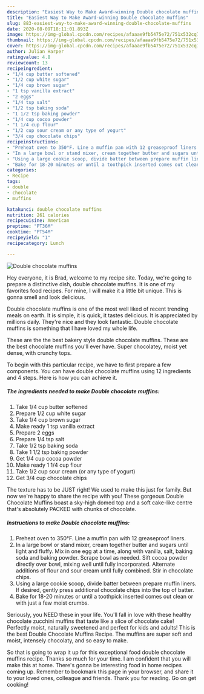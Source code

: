 ```yaml
---
description: "Easiest Way to Make Award-winning Double chocolate muffins"
title: "Easiest Way to Make Award-winning Double chocolate muffins"
slug: 883-easiest-way-to-make-award-winning-double-chocolate-muffins
date: 2020-08-09T18:11:01.893Z
image: https://img-global.cpcdn.com/recipes/afaaae9fb5475e72/751x532cq70/double-chocolate-muffins-recipe-main-photo.jpg
thumbnail: https://img-global.cpcdn.com/recipes/afaaae9fb5475e72/751x532cq70/double-chocolate-muffins-recipe-main-photo.jpg
cover: https://img-global.cpcdn.com/recipes/afaaae9fb5475e72/751x532cq70/double-chocolate-muffins-recipe-main-photo.jpg
author: Julian Harper
ratingvalue: 4.8
reviewcount: 13
recipeingredient:
- "1/4 cup butter softened"
- "1/2 cup white sugar"
- "1/4 cup brown sugar"
- "1 tsp vanilla extract"
- "2 eggs"
- "1/4 tsp salt"
- "1/2 tsp baking soda"
- "1 1/2 tsp baking powder"
- "1/4 cup cocoa powder"
- "1 1/4 cup flour"
- "1/2 cup sour cream or any type of yogurt"
- "3/4 cup chocolate chips"
recipeinstructions:
- "Preheat oven to 350°F. Line a muffin pan with 12 greaseproof liners."
- "In a large bowl or stand mixer, cream together butter and sugars until light and fluffy. Mix in one egg at a time, along with vanilla, salt, baking soda and baking powder. Scrape bowl as needed. Sift cocoa powder directly over bowl, mixing well until fully incorporated. Alternate additions of flour and sour cream until fully combined. Stir in chocolate chips."
- "Using a large cookie scoop, divide batter between prepare muffin liners. If desired, gently press additional chocolate chips into the top of batter."
- "Bake for 18-20 minutes or until a toothpick inserted comes out clean or with just a few moist crumbs."
categories:
- Recipe
tags:
- double
- chocolate
- muffins

katakunci: double chocolate muffins 
nutrition: 261 calories
recipecuisine: American
preptime: "PT36M"
cooktime: "PT54M"
recipeyield: "1"
recipecategory: Lunch

---
```



![Double chocolate muffins](https://img-global.cpcdn.com/recipes/afaaae9fb5475e72/751x532cq70/double-chocolate-muffins-recipe-main-photo.jpg)

Hey everyone, it is Brad, welcome to my recipe site. Today, we're going to prepare a distinctive dish, double chocolate muffins. It is one of my favorites food recipes. For mine, I will make it a little bit unique. This is gonna smell and look delicious.

Double chocolate muffins is one of the most well liked of recent trending meals on earth. It is simple, it is quick, it tastes delicious. It is appreciated by millions daily. They're nice and they look fantastic. Double chocolate muffins is something that I have loved my whole life.

These are the the best bakery style double chocolate muffins. These are the best chocolate muffins you&#39;ll ever have. Super chocolatey, moist yet dense, with crunchy tops.


To begin with this particular recipe, we have to first prepare a few components. You can have double chocolate muffins using 12 ingredients and 4 steps. Here is how you can achieve it.

<!--inarticleads1-->

##### The ingredients needed to make Double chocolate muffins:

1. Take 1/4 cup butter softened
1. Prepare 1/2 cup white sugar
1. Take 1/4 cup brown sugar
1. Make ready 1 tsp vanilla extract
1. Prepare 2 eggs
1. Prepare 1/4 tsp salt
1. Take 1/2 tsp baking soda
1. Take 1 1/2 tsp baking powder
1. Get 1/4 cup cocoa powder
1. Make ready 1 1/4 cup flour
1. Take 1/2 cup sour cream (or any type of yogurt)
1. Get 3/4 cup chocolate chips


The texture has to be JUST right! We used to make this just for family. But now we&#39;re happy to share the recipe with you! These gorgeous Double Chocolate Muffins boast a sky-high domed top and a soft cake-like centre that&#39;s absolutely PACKED with chunks of chocolate. 

<!--inarticleads2-->

##### Instructions to make Double chocolate muffins:

1. Preheat oven to 350°F. Line a muffin pan with 12 greaseproof liners.
1. In a large bowl or stand mixer, cream together butter and sugars until light and fluffy. Mix in one egg at a time, along with vanilla, salt, baking soda and baking powder. Scrape bowl as needed. Sift cocoa powder directly over bowl, mixing well until fully incorporated. Alternate additions of flour and sour cream until fully combined. Stir in chocolate chips.
1. Using a large cookie scoop, divide batter between prepare muffin liners. If desired, gently press additional chocolate chips into the top of batter.
1. Bake for 18-20 minutes or until a toothpick inserted comes out clean or with just a few moist crumbs.


Seriously, you NEED these in your life. You&#39;ll fall in love with these healthy chocolate zucchini muffins that taste like a slice of chocolate cake! Perfectly moist, naturally sweetened and perfect for kids and adults! This is the best Double Chocolate Muffins Recipe. The muffins are super soft and moist, intensely chocolaty, and so easy to make. 

So that is going to wrap it up for this exceptional food double chocolate muffins recipe. Thanks so much for your time. I am confident that you will make this at home. There's gonna be interesting food in home recipes coming up. Remember to bookmark this page in your browser, and share it to your loved ones, colleague and friends. Thank you for reading. Go on get cooking!
